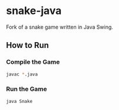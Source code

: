 # snake-java
Fork of a snake game written in Java Swing.


## How to Run

### Compile the Game
```bash
javac *.java
```

### Run the Game
```bash
java Snake
```
